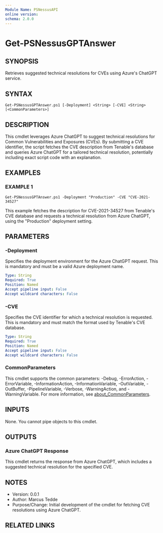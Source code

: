 ```yaml
---
Module Name: PSNessusAPI
online version:
schema: 2.0.0
---
```


# Get-PSNessusGPTAnswer

## SYNOPSIS
Retrieves suggested technical resolutions for CVEs using Azure's ChatGPT service.

## SYNTAX

```
Get-PSNessusGPTAnswer.ps1 [-Deployment] <String> [-CVE] <String> [<CommonParameters>]
```

## DESCRIPTION
This cmdlet leverages Azure ChatGPT to suggest technical resolutions for Common Vulnerabilities and Exposures (CVEs). By submitting a CVE identifier, the script fetches the CVE description from Tenable's database and queries Azure ChatGPT for a tailored technical resolution, potentially including exact script code with an explanation.

## EXAMPLES

### EXAMPLE 1
```
Get-PSNessusGPTAnswer.ps1 -Deployment "Production" -CVE "CVE-2021-34527"
```
This example fetches the description for CVE-2021-34527 from Tenable's CVE database and requests a technical resolution from Azure ChatGPT, using the "Production" deployment setting.

## PARAMETERS

### -Deployment
Specifies the deployment environment for the Azure ChatGPT request. This is mandatory and must be a valid Azure deployment name.

```yaml
Type: String
Required: True
Position: Named
Accept pipeline input: False
Accept wildcard characters: False
```

### -CVE
Specifies the CVE identifier for which a technical resolution is requested. This is mandatory and must match the format used by Tenable's CVE database.

```yaml
Type: String
Required: True
Position: Named
Accept pipeline input: False
Accept wildcard characters: False
```

### CommonParameters
This cmdlet supports the common parameters: -Debug, -ErrorAction, -ErrorVariable, -InformationAction, -InformationVariable, -OutVariable, -OutBuffer, -PipelineVariable, -Verbose, -WarningAction, and -WarningVariable. For more information, see [about_CommonParameters](http://go.microsoft.com/fwlink/?LinkID=113216).

## INPUTS

None. You cannot pipe objects to this cmdlet.

## OUTPUTS

### Azure ChatGPT Response
This cmdlet returns the response from Azure ChatGPT, which includes a suggested technical resolution for the specified CVE.

## NOTES
- Version: 0.0.1
- Author: Marcus Tedde
- Purpose/Change: Initial development of the cmdlet for fetching CVE resolutions using Azure ChatGPT.

## RELATED LINKS
